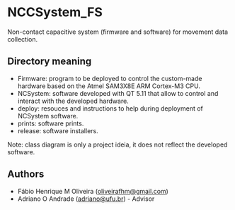 # NCCSystem_FS

Non-contact capacitive system (firmware and software) for movement data collection.

## Directory meaning

* Firmware: program to be deployed to control the custom-made hardware based on the Atmel SAM3X8E ARM Cortex-M3 CPU.
* NCSystem: software developed with QT 5.11 that allow to control and interact with the developed hardware.
* deploy: resouces and instructions to help during deployment of NCSystem software.
* prints: software prints.
* release: software installers.

Note: class diagram is only a project ideia, it does not reflect the developed software.

## Authors
* Fábio Henrique M Oliveira (oliveirafhm@gmail.com)
* Adriano O Andrade (adriano@ufu.br) - Advisor
